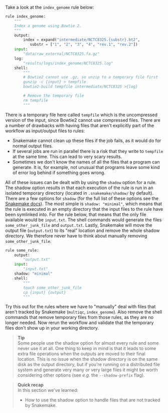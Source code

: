 Take a look at the `index_genome` rule below:

```python
rule index_genome:
    """
    Index a genome using Bowtie 2.
    """
    output:
        index = expand("intermediate/NCTC8325.{substr}.bt2",
           substr = ["1", "2", "3", "4", "rev.1", "rev.2"])
    input:
        "data/raw_external/NCTC8325.fa.gz"
    log:
        "results/logs/index_genome/NCTC8325.log"
    shell:
        """
        # Bowtie2 cannot use .gz, so unzip to a temporary file first
        gunzip -c {input} > tempfile
        bowtie2-build tempfile intermediate/NCTC8325 >{log}

        # Remove the temporary file
        rm tempfile
        """
```

There is a temporary file here called `tempfile` which is the uncompressed
version of the input, since Bowtie2 cannot use compressed files. There are
a number of drawbacks with having files that aren't explicitly part of the
workflow as input/output files to rules:

* Snakemake cannot clean up these files if the job fails, as it would do for
  normal output files.
* If several jobs are run in parallel there is a risk that they write to
  `tempfile` at the same time. This can lead to very scary results.
* Sometimes we don't know the names of all the files that a program can
  generate. It is, for example, not unusual that programs leave some kind of
  error log behind if something goes wrong.

All of these issues can be dealt with by using the `shadow` option for a rule.
The shadow option results in that each execution of the rule is run in an
isolated temporary directory (located in `.snakemake/shadow/` by default).
There are a few options for `shadow` (for the full list of these options see
the [Snakemake docs](https://snakemake.readthedocs.io/en/stable/snakefiles/rules.html#shadow-rules)).
The most simple is `shadow: "minimal"`, which means that the rule is executed in
an empty directory that the input files to the rule have been symlinked into.
For the rule below, that means that the only file available would be `input.txt`.
The shell commands would generate the files `some_other_junk_file` and
`output.txt`. Lastly, Snakemake will move the output file (`output.txt`) to its
"real" location and remove the whole shadow directory. We therefore never have
to think about manually removing `some_other_junk_file`.

```python
rule some_rule:
    output:
        "output.txt"
    input:
        "input.txt"
    shadow: "minimal"
    shell:
        """
        touch some_other_junk_file
        cp {input} {output}
        """
```

Try this out for the rules where we have to "manually" deal with files that
aren't tracked by Snakemake (`multiqc`, `index_genome`). Also remove the shell
commands that remove temporary files from those rules, as they are no longer
needed. Now rerun the workflow and validate that the temporary files don't show
up in your working directory.

> **Tip** <br>
> Some people use the shadow option for almost every rule and some never
> use it at all. One thing to keep in mind is that it leads to some extra file
> operations when the outputs are moved to their final location. This is no
> issue when the shadow directory is on the same disk as the output directory,
> but if you're running on a distributed file system and generate very many
> or very large files it might be worth considering other options (see *e.g.*
> the `--shadow-prefix` flag).

> **Quick recap** <br>
> In this section we've learned:
>
> - How to use the shadow option to handle files that are not tracked by Snakemake.
